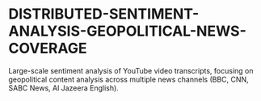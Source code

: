 # DISTRIBUTED-SENTIMENT-ANALYSIS-GEOPOLITICAL-NEWS-COVERAGE
Large-scale sentiment analysis of YouTube video transcripts, focusing on geopolitical content analysis across multiple news channels (BBC, CNN, SABC News, Al Jazeera English).
